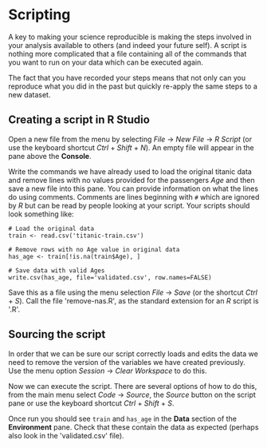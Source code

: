 # Scripting

A key to making your science reproducible is making the steps involved in your analysis available to others (and indeed your future self).
A script is nothing more complicated that a file containing all of the commands that you want to run on your data which can be executed again.

The fact that you have recorded your steps means that not only can you reproduce what you did in the past but quickly re-apply the same steps to a new dataset.

## Creating a script in R Studio

Open a new file from the menu by selecting *File* -> *New File* -> *R Script* (or use the keyboard shortcut *Ctrl* + *Shift* + *N*).
An empty file will appear in the pane above the **Console**.

Write the commands we have already used to load the original titanic data and remove lines with no values provided for the passengers *Age* and then save a new file into this pane.
You can provide information on what the lines do using comments.
Comments are lines beginning with `#` which are ignored by *R* but can be read by people looking at your script.
Your scripts should look something like:

```
# Load the original data
train <- read.csv('titanic-train.csv')

# Remove rows with no Age value in original data
has_age <- train[!is.na(train$Age), ]

# Save data with valid Ages
write.csv(has_age, file='validated.csv', row.names=FALSE)
```

Save this as a file using the menu selection *File* -> *Save* (or the shortcut *Ctrl* + *S*).
Call the file 'remove-nas.R', as the standard extension for an *R* script is '.R'.

## Sourcing the script

In order that we can be sure our script correctly loads and edits the data we need to remove the version of the variables we have created previously.
Use the menu option *Session* -> *Clear Workspace* to do this.

Now we can execute the script.
There are several options of how to do this, from the main menu select *Code* -> *Source*, the *Source* button on the script pane or use the keyboard shortcut *Ctrl* + *Shift* + *S*.

Once run you should see `train` and `has_age` in the **Data** section of the **Environment** pane.
Check that these contain the data as expected (perhaps also look in the 'validated.csv' file).
